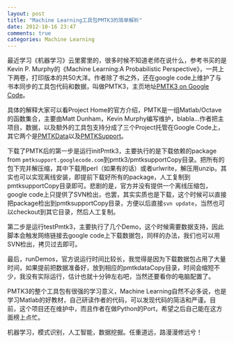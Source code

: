```yaml
---
layout: post
title: "Machine Learning工具包PMTK3的简单解析"
date: 2012-10-16 23:47
comments: true
categories: Machine Learning
---
```

最近学习《机器学习》云里雾里的，很多时候不知道老师在说什么，参考书买的是Kevin P. Murphy的《Machine Learning:A Probabilistic Perspective》，一共上下两卷，打印版本的共50大洋。作者除了书之外，还在google code上维护了与书本同步的工具包代码和数据，叫做PMTK3，主页地址[PMTK3 on Google Code](http://code.google.com/p/pmtk3)。	

具体的解释大家可以看Project Home的官方介绍，PMTK是<!--more-->一组Matlab/Octave的函数集合，主要由Matt Dunham，Kevin Murphy编写维护，blabla...作者把主项目，数据，以及额外的工具包支持分成了三个Project托管在Google Code上，其它两个是[PMTKData](http://code.google.com/p/pmtkdata)以及[PMTKSupport](http://code.google.com/p/pmtksupport)。	

下载了PMTK后的第一步是运行initPmtk3，主要执行的是下载依赖的package from `pmtksupport.googlecode.com`到pmtk3/pmtksupportCopy目录。把所有的包下完并解压缩，其中下载用perl（如果有的话）或者urlwrite，解压用unzip。其实也可以实现离线安装，即提前下载好所有的package，人工复制到pmtksupportCopy目录即可。悲剧的是，官方并没有提供一个离线压缩包，google code上只提供了SVN检出，也罢，其实实质也是下载，这个时候可以直接把package检出到pmtksupportCopy目录，方便以后直接`svn update`，当然也可以checkout到其它目录，然后人工复制。		

第二步是运行testPmtk3，主要执行了几个Demo，这个时候需要数据支持，因此脚本会触发网络链接去google code上下载数据包，同样的办法，我们也可以用SVN检出，拷贝过去即可。		

最后，runDemos，官方说运行时间比较长，我觉得是因为下载数据包占用了大量时间，如果提前把数据准备好，放到相应的pmtkdataCopy目录，时间会缩短不少，我没有实际运行，估计也就十分钟左右吧，当然还要看你的电脑配置了。		

PMTK3的整个工具包有很强的学习意义，Machine Learning自然不必多说，也是学习Matlab的好教材，自己研读作者的代码，可以发现代码的简洁和严谨。目前，这个项目还在维护中，而且作者在做Python的Port，希望之后自己能在这方面榜上点忙。		

机器学习，模式识别，人工智能，数据挖掘。任重道远，路漫漫修远兮！

